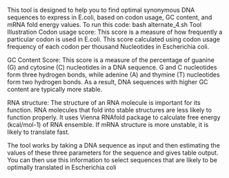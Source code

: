 This tool is designed to help you to find optimal synonymous DNA sequences to express in E.coli, based on codon usage, GC content, and mRNA fold energy values.
To run this code:
bash alternate_4.sh <DNA seqeunce file in fasta format> <job id>
Tool Illustration
Codon usage score:
This score is a measure of how frequently a particular codon is used in E.coli. This score calculated using codon usage frequency of each codon per thousand Nucleotides in Escherichia coli.

GC Content Score:
This score is a measure of the percentage of guanine (G) and cytosine (C) nucleotides in a DNA sequence. G and C nucleotides form three hydrogen bonds, while adenine (A) and thymine (T) nucleotides form two hydrogen bonds. As a result, DNA sequences with higher GC content are typically more stable.

RNA structure:
The structure of an RNA molecule is important for its function. RNA molecules that fold into stable structures are less likely to function properly. It uses Vienna RNAfold package to calculate free energy (kcal/mol-1) of RNA ensemble. If mRNA structure is more unstable, it is likely to translate fast.

The tool works by taking a DNA sequence as input and then estimating the values of these three parameters for the sequence and gives table output.
You can then use this information to select sequences that are likely to be optimally translated in Escherichia coli
